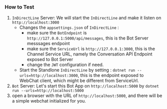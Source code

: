 ﻿

### How to Test

1. `InDirectLine` Server: We will start the `InDirectLine` and make it listen on `http://localhost:3000`
    * Changes the `appsettings.json` of `InDirectLine` :
        * make sure the `BotEndpoint` is  `http://127.0.0.1:5000/api/messages`,  this is the Bot Server messsages endpoint
        * make sure the `ServiceUrl` is `http://127.0.0.1:3000`, this is the Channel Service URL, namely the Conversation API Endpoint exposed to Bot Server
        * change the `JWT` configuration if need.
    * Start the Standlone `InDirectLine` by setting : `dotnet run --urls=http://localhost:3000`, this is the endpoint exposed to WebChat client, which might be different from ServiceUrl.
2. `Bot` Server: Let's start this Bot App on  `http://localhost:5000` by `dotnet run --urls=http://localhost:5000`
3. open a browser with the URL of `http://localhost:5000`, and there will be a simple webchat initialized for you.

